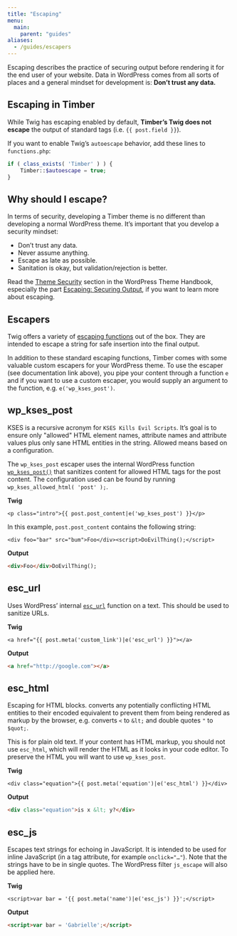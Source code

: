 ```yaml
---
title: "Escaping"
menu:
  main:
    parent: "guides"
aliases:
  - /guides/escapers
---
```


Escaping describes the practice of securing output before rendering it for the end user of your website. Data in WordPress comes from all sorts of places and a general mindset for development is: **Don’t trust any data.**

## Escaping in Timber

While Twig has escaping enabled by default, **Timber’s Twig does not escape** the output of standard tags (i.e. `{{ post.field }}`).

If you want to enable Twig’s `autoescape` behavior, add these lines to `functions.php`:

```php
if ( class_exists( 'Timber' ) ) {
    Timber::$autoescape = true;
}
```

## Why should I escape?

In terms of security, developing a Timber theme is no different than developing a normal WordPress theme. It’s important that you develop a security mindset:

- Don’t trust any data.
- Never assume anything.
- Escape as late as possible.
- Sanitation is okay, but validation/rejection is better.

Read the [Theme Security](https://developer.wordpress.org/themes/theme-security/) section in the WordPress Theme Handbook, especially the part [Escaping: Securing Output](https://developer.wordpress.org/themes/theme-security/data-sanitization-escaping/#escaping-securing-output), if you want to learn more about escaping.


## Escapers

Twig offers a variety of [escaping functions](http://twig.sensiolabs.org/doc/filters/escape.html) out of the box. They are intended to escape a string for safe insertion into the final output.

In addition to these standard escaping functions, Timber comes with some valuable custom escapers for your WordPress theme. To use the escaper (see documentation link above), you pipe your content through a function `e` and if you want to use a custom escaper, you would supply an argument to the function, e.g. `e('wp_kses_post')`.

## wp_kses_post

KSES is a recursive acronym for `KSES Kills Evil Scripts`. It’s goal is to ensure only "allowed" HTML element names, attribute names and attribute values plus only sane HTML entities in the string. Allowed means based on a configuration.

The `wp_kses_post` escaper uses the internal WordPress function [`wp_kses_post()`](https://codex.wordpress.org/Function_Reference/wp_kses_post) that sanitizes content for allowed HTML tags for the post content. The configuration used can be found by running ` wp_kses_allowed_html( 'post' );`.

**Twig**

```twig
<p class="intro">{{ post.post_content|e('wp_kses_post') }}</p>
```

In this example, `post.post_content` contains the following string:

```
<div foo="bar" src="bum">Foo</div><script>DoEvilThing();</script>
```

**Output**

```html
<div>Foo</div>DoEvilThing();
```

## esc_url

Uses WordPress’ internal [`esc_url`](https://codex.wordpress.org/Function_Reference/esc_url) function on a text. This should be used to sanitize URLs.

**Twig**

```twig
<a href="{{ post.meta('custom_link')|e('esc_url') }}"></a>
```

**Output**

```html
<a href="http://google.com"></a>
```

## esc_html

Escaping for HTML blocks. converts any potentially conflicting HTML entities to their encoded equivalent to prevent them from being rendered as markup by the browser, e.g. converts `<` to `&lt;` and double quotes `"` to `$quot;`.

This is for plain old text. If your content has HTML markup, you should not use `esc_html`, which will render the HTML as it looks in your code editor. To preserve the HTML you will want to use `wp_kses_post`.

**Twig**

```twig
<div class="equation">{{ post.meta('equation')|e('esc_html') }}</div>
```

**Output**

```html
<div class="equation">is x &lt; y?</div>
```

## esc_js

Escapes text strings for echoing in JavaScript. It is intended to be used for inline JavaScript (in a tag attribute, for example `onclick="…"`). Note that the strings have to be in single quotes. The WordPress filter `js_escape` will also be applied here.

**Twig**

```twig
<script>var bar = '{{ post.meta('name')|e('esc_js') }}';</script>
```

**Output**

```html
<script>var bar = 'Gabrielle';</script>
```
